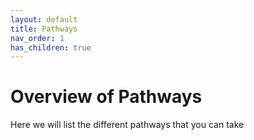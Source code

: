 ```yaml
---
layout: default
title: Pathways
nav_order: 1
has_children: true
---
```


# Overview of Pathways

Here we will list the different pathways that you can take
